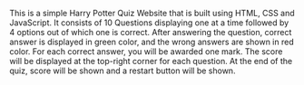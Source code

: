 This is a simple Harry Potter Quiz Website that is built using HTML, CSS and JavaScript. It consists of 10 Questions displaying one at a time followed by 4 options out of which one is correct. After answering the question, correct answer is displayed in green color, and the wrong answers are shown in red color. For each correct answer, you will be awarded one mark. The score will be displayed at the top-right corner for each question. At the end of the quiz, score will be shown and a restart button will be shown.
